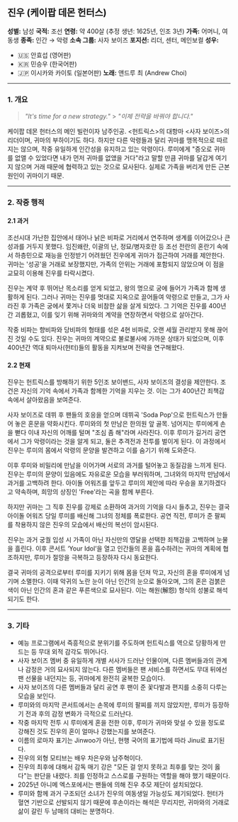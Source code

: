 ## 진우 (케이팝 데몬 헌터스)

**성별:** 남성
**국적:** 조선
**연령:** 약 400살 (추정 생년: 1625년, 인조 3년)
**가족:** 어머니, 여동생
**종족:** 인간 → 악령
**소속 그룹:** 사자 보이즈
**포지션:** 리더, 센터, 메인보컬
**성우:**

- 🇺🇸 안효섭 (영어판)
- 🇰🇷 민승우 (한국어판)
- 🇯🇵 이시카와 카이토 (일본어판)
  **노래:** 앤드루 최 (Andrew Choi)

---

### 1. 개요

> _"It's time for a new strategy."_ > _"이제 전략을 바꿔야 합니다."_

케이팝 데몬 헌터스의 메인 빌런이자 남주인공. <헌트릭스>의 대항마 <사자 보이즈>의 리더이며, 귀마의 부하이기도 하다. 하지만 다른 악령들과 달리 귀마를 맹목적으로 따르지는 않으며, 작중 유일하게 인간성을 유지하고 있는 악령이다. 루미에게 "증오로 귀마를 없앨 수 있었다면 내가 먼저 귀마를 없앴을 거다"라고 말할 만큼 귀마를 달갑게 여기지 않으며 거래 때문에 협력하고 있는 것으로 묘사된다. 실제로 가족을 버리게 만든 근본 원인이 귀마이기 때문.

---

### 2. 작중 행적

#### 2.1 과거

조선시대 가난한 집안에서 태어나 낡은 비파로 거리에서 연주하며 생계를 이어갔으나 큰 성과를 거두지 못했다. 임진왜란, 이괄의 난, 정묘/병자호란 등 조선 전란의 혼란기 속에서 하층민으로 재능을 인정받기 어려웠던 진우에게 귀마가 접근하여 거래를 제안한다. 귀마는 '성공'을 거래로 보장했지만, 가족의 안위는 거래에 포함되지 않았으며 이 점을 교묘히 이용해 진우를 타락시켰다.

진우는 계약 후 뛰어난 목소리를 얻게 되었고, 왕의 명으로 궁에 들어가 가족과 함께 생활하게 된다. 그러나 귀마는 진우를 멋대로 지옥으로 끌어들여 악령으로 만들고, 그가 사라진 후 가족은 궁에서 쫓겨나 더욱 비참한 삶을 살게 되었다. 그 기억은 진우를 400년간 괴롭혔고, 이를 잊기 위해 귀마와의 계약을 연장하면서 악령으로 살아간다.

작중 비파는 향비파와 당비파의 형태를 섞은 4현 비파로, 오랜 세월 관리받지 못해 끊어진 것일 수도 있다. 진우는 귀마의 계약으로 불로불사에 가까운 상태가 되었으며, 이후 400년간 역대 퇴마사(헌터)들의 활동을 지켜보며 전략을 연구해왔다.

#### 2.2 현재

진우는 헌트릭스를 방해하기 위한 5인조 보이밴드, 사자 보이즈의 결성을 제안한다. 조건은 자신의 기억 속에서 가족과 함께한 기억을 지우는 것. 이는 그가 400년간 죄책감 속에서 살아왔음을 보여준다.

사자 보이즈로 데뷔 후 팬들의 호응을 얻으며 데뷔곡 'Soda Pop'으로 헌트릭스가 만들어 놓은 혼문을 약화시킨다. 루미와의 첫 만남은 한의원 앞 골목. 넘어지는 루미에게 손을 뻗다 이내 자신의 어깨를 털며 "조심 좀 해"라며 사라진다. 이후 루미가 길거리 공연에서 그가 악령이라는 것을 알게 되고, 둘은 추격전과 전투를 벌이게 된다. 이 과정에서 진우는 루미의 몸에서 악령의 문양을 발견하고 이를 숨기기 위해 도와준다.

이후 루미와 비밀리에 만남을 이어가며 서로의 과거를 털어놓고 동질감을 느끼게 된다. 진우는 루미의 문양이 있음에도 자유로운 모습을 부러워하며, 그녀와의 마지막 만남에서 과거를 고백하려 한다. 아이돌 어워즈를 앞두고 루미의 제안에 따라 우승을 포기하겠다고 약속하며, 희망의 상징인 'Free'라는 곡을 함께 부른다.

하지만 귀마는 그 직후 진우를 강제로 소환하여 과거의 기억을 다시 들추고, 진우는 결국 아이돌 어워즈 당일 루미를 배신해 그녀의 정체를 폭로한다. 공연 직전, 루미가 준 팔찌를 착용하지 않은 진우의 모습에서 배신의 복선이 암시된다.

진우는 과거 궁궐 입성 시 가족이 아닌 자신만의 영달을 선택한 죄책감을 고백하며 눈물을 흘린다. 이후 콘서트 ‘Your Idol’을 열고 인간들의 혼을 흡수하려는 귀마의 계획에 협조하지만, 루미가 절망을 극복하고 등장하자 다시 동요한다.

결국 귀마의 공격으로부터 루미를 지키기 위해 몸을 던져 막고, 자신의 혼을 루미에게 넘기며 소멸한다. 이때 악귀의 노란 눈이 아닌 인간의 눈으로 돌아오며, 그의 혼은 검붉은색이 아닌 인간의 혼과 같은 푸른색으로 묘사된다. 이는 해원(解怨) 형식의 성불로 해석되기도 한다.

---

### 3. 기타

- 예능 프로그램에서 즉흥적으로 분위기를 주도하며 헌트릭스를 역으로 당황하게 만드는 등 무대 외적 감각도 뛰어나다.
- 사자 보이즈 멤버 중 유일하게 개별 서사가 드러난 인물이며, 다른 멤버들과의 관계나 감정은 거의 묘사되지 않는다. 다른 멤버들은 팬 서비스를 하면서도 무대 뒤에선 팬 선물을 내던지는 등, 귀마에게 완전히 굴복한 모습이다.
- 사자 보이즈의 다른 멤버들과 달리 공연 후 팬이 준 꽃다발과 편지를 소중히 다루는 모습을 보인다.
- 루미와의 마지막 콘서트에서는 손목에 루미의 팔찌를 끼지 않았지만, 루미가 등장하기 전과 후의 감정 변화가 극적으로 드러난다.
- 작중 마지막 전투 시 루미에게 혼을 전한 이후, 루미가 귀마와 맞설 수 있을 정도로 강해진 것도 진우의 혼이 얼마나 강했는지를 보여준다.
- 이름의 로마자 표기는 Jinwoo가 아닌, 현행 국어의 표기법에 따라 Jinu로 표기된다.
- 진우의 외형 모티브는 배우 차은우와 남주혁이다.
- 진우의 최후에 대해서 감독 매기 강은 "모든 걸 얻지 못하고 최후를 맞는 것이 옳다"는 판단을 내렸다. 죄를 인정하고 스스로를 구원하는 역할을 해야 했기 때문이다.
- 2025년 아니메 엑스포에서는 팬들에 의해 진우 추모 제단이 설치되었다.
- 루미와 함께 과거 구조되던 소녀가 진우의 여동생일 가능성도 제기되었다. 헌터가 혈연 기반으로 선발되지 않기 때문에 후손이라는 해석은 무리지만, 귀마와의 거래로 삶이 갈린 두 남매의 대비는 분명하다.
